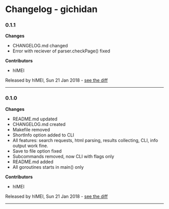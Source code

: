 # Changelog - gichidan

### 0.1.1

__Changes__

- CHANGELOG.md changed
- Error with reciever of parser.checkPage() fixed

__Contributors__

- hIMEI

Released by hIMEI, Sun 21 Jan 2018 -
[see the diff](https://github.com/hIMEI29A/gichidan/compare/0.1.0...0.1.1#diff)
______________

### 0.1.0

__Changes__

- README.md updated
- CHANGELOG.md created
- Makefile removed
- ShortInfo option added to CLI
- All features: search requests, html parsing, results collecting, CLI, info output work fine.
- Save to file option fixed
- Subcommands removed, now CLI with flags only
- README.md added
- All goroutines starts in main() only

__Contributors__

- hIMEI

Released by hIMEI, Sun 21 Jan 2018 -
[see the diff](https://github.com/hIMEI29A/gichidan/compare/e57581e8c548fee66ffbff1b7dea693ee27a7b2d...0.1.0#diff)
______________


